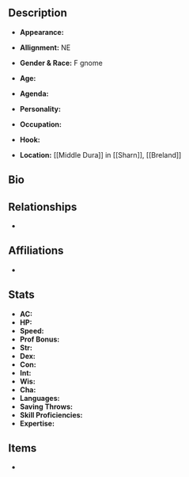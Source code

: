 ## Description
- **Appearance:** 

- **Allignment:** NE

- **Gender & Race:** F gnome

- **Age:** 

- **Agenda:** 

- **Personality:** 

- **Occupation:** 

- **Hook:** 

- **Location:** [[Middle Dura]] in [[Sharn]], [[Breland]]

## Bio


## Relationships
- 

## Affiliations
- 

## Stats
- **AC:** 
- **HP:** 
- **Speed:** 
- **Prof Bonus:** 
- **Str:** 
- **Dex:** 
- **Con:** 
- **Int:** 
- **Wis:** 
- **Cha:** 
- **Languages:** 
- **Saving Throws:** 
- **Skill Proficiencies:** 
- **Expertise:** 


## Items
- 
